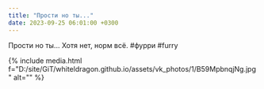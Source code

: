 ```yaml
---
title: "Прости но ты..."
date: 2023-09-25 06:01:00 +0300
---
```


Прости но ты...
Хотя нет, норм всё.
#фурри #furry

{% include media.html f="D:/site/GiT/whiteldragon.github.io/assets/vk_photos/1/B59MpbnqjNg.jpg" alt="" %}
